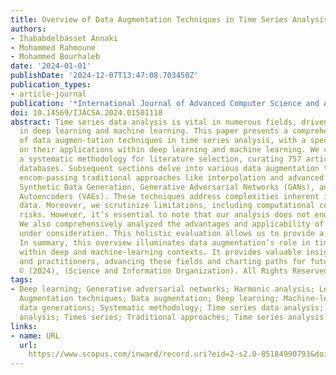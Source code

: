 ```yaml
---
title: Overview of Data Augmentation Techniques in Time Series Analysis
authors:
- Ihababdelbasset Annaki
- Mohammed Rahmoune
- Mohammed Bourhaleb
date: '2024-01-01'
publishDate: '2024-12-07T13:47:08.703450Z'
publication_types:
- article-journal
publication: '*International Journal of Advanced Computer Science and Applications*'
doi: 10.14569/IJACSA.2024.01501118
abstract: Time series data analysis is vital in numerous fields, driven by advancements
  in deep learning and machine learning. This paper presents a comprehensive overview
  of data augmen-tation techniques in time series analysis, with a specific focus
  on their applications within deep learning and machine learning. We commence with
  a systematic methodology for literature selection, curating 757 articles from prominent
  databases. Subsequent sections delve into various data augmentation techniques,
  encom-passing traditional approaches like interpolation and advanced methods like
  Synthetic Data Generation, Generative Adversarial Networks (GANs), and Variational
  Autoencoders (VAEs). These techniques address complexities inherent in time series
  data. Moreover, we scrutinize limitations, including computational costs and overfitting
  risks. However, it’s essential to note that our analysis does not end with limitations.
  We also comprehensively analyzed the advantages and applicability of the techniques
  under consideration. This holistic evaluation allows us to provide a balanced perspective.
  In summary, this overview illuminates data augmentation’s role in time series analysis
  within deep and machine-learning contexts. It provides valuable insights for researchers
  and practitioners, advancing these fields and charting paths for future exploration.
  © (2024), (Science and Information Organization). All Rights Reserved.
tags:
- Deep learning; Generative adversarial networks; Harmonic analysis; Learning systems;
  Augmentation techniques; Data augmentation; Deep learning; Machine-learning; Synthetic
  data generations; Systematic methodology; Time series data analysis; Time-series
  analysis; Times series; Traditional approaches; Time series analysis
links:
- name: URL
  url: 
    https://www.scopus.com/inward/record.uri?eid=2-s2.0-85184990793&doi=10.14569%2fIJACSA.2024.01501118&partnerID=40&md5=d5762b436edb0dcc8bc4c6429bc9435a
---
```

